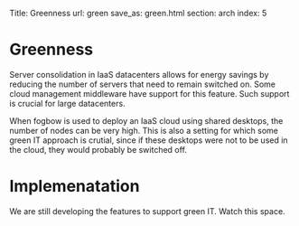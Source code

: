 Title: Greenness
url: green
save_as: green.html
section: arch
index: 5

Greenness
==========
Server consolidation in IaaS datacenters allows for energy savings by reducing the number of servers that need to remain switched on. Some cloud management middleware have support for this feature. Such support is crucial for large datacenters.

When fogbow is used to deploy an IaaS cloud using shared desktops, the number of nodes can be very high. This is also a setting for which some green IT approach is crutial, since if these desktops were not to be used in the cloud, they would probably be switched off. 

# Implemenatation

We are still developing the features to support green IT. Watch this space.
